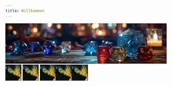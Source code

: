 ```yaml
---
title: Willkommen
---
```

<img src='dicendungeons01.png' alt="dice">
<a href=“content/npc“><img src='buttonnpc.png' alt="npc" width="50px" height="50px"></a>
<a href=“content/npc“><img src='buttonnpc.png' alt="npc" width="50px" height="50px"></a>
<a href=“content/npc“><img src='buttonnpc.png' alt="npc" width="50px" height="50px"></a><a href=“content/npc“><img src='buttonnpc.png' alt="npc" width="50px" height="50px"></a><a href=“content/npc“><img src='buttonnpc.png' alt="npc" width="50px" height="50px"></a>
